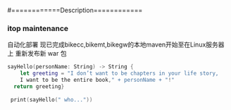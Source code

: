 #============Description============
###     itop maintenance
自动化部署
现已完成bikecc,bikemt,bikegw的本地maven开始至在Linux服务器上 重新发布新 war 包
```swift
sayHello(personName: String) -> String {
    let greeting = "I don’t want to be chapters in your life story,
    I want to be the entire book," + personName + "!"
  return greeting}
        
 print(sayHello(" who..."))
```
